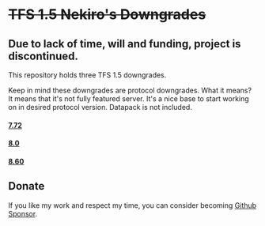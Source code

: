 # ~~TFS 1.5 Nekiro's Downgrades~~
## Due to lack of time, will and funding, project is discontinued.

This repository holds three TFS 1.5 downgrades.

Keep in mind these downgrades are protocol downgrades.
What it means? It means that it's not fully featured server.
It's a nice base to start working on in desired protocol version.
Datapack is not included.

#### **[7.72](https://github.com/nekiro/TFS-1.4-Downgrades/tree/7.72)**
#### **[8.0](https://github.com/nekiro/TFS-1.4-Downgrades/tree/8.0)**
#### **[8.60](https://github.com/nekiro/TFS-1.4-Downgrades/tree/8.60)**

## Donate
If you like my work and respect my time, you can consider becoming [Github Sponsor](https://github.com/sponsors/nekiro).
